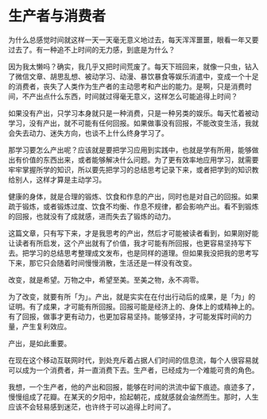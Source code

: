 # 生产者与消费者

为什么总感觉时间就这样一天一天毫无意义地过去，每天浑浑噩噩，眼看一年又要过去了。有一种追不上时间的无力感，到底是为什么？

因为我太懒吗？确实，我几乎又把时间荒废了。每天下班回来，就像一只虫，钻入了微信文章、胡思乱想、被动学习、动漫、暴饮暴食等娱乐消遣中，变成一个十足的消费者，丧失了人类作为生产者的主动思考和产出的能力。是啊，只是消费时间，不产出点什么东西，时间就过得毫无意义，这样怎么可能追得上时间？

如果没有产出，只学习本身就只是一种消费，只是一种另类的娱乐。每天忙着被动学习，没有产出，就不可能有任何回报。如果做事没有回报，不能改变生活，我就会失去动力、迷失方向，也谈不上什么终身学习了。

那学习要怎么产出呢？应该就是要把学习应用到实践中，也就是学有所用，能够做出有价值的东西出来，或者能够解决什么问题。为了更有效率地应用学习，就需要牢牢掌握所学的知识，所以要先把学习的总结思考记录下来，或者把学到的知识教给别人，这样才算是主动学习。

健康的身体，就是合理的锻炼、饮食和作息的产出，同时也是对自己的回报。如果疏于锻炼，或者锻炼过度、饮食不均衡、作息不规律，都会影响产出。看不到锻炼的回报，也就没有了成就感，进而失去了锻炼的动力。

这篇文章，只有写下来，才是我思考的产出，然后才可能被读者看到，如果刚好能让读者有所启发，这个产出就有了价值，我才可能有所回报，也更容易坚持写下去。把学习的总结思考整理成文发布，也是同样的道理。但如果我没把我的思考写下来，那它只会随着时间慢慢消散，生活还是一样没有改变。

改变，就是希望。万物之中，希望至美。至美之物，永不凋零。

为了改变，就要有所「为」。产出，就是实实在在付出行动后的成果，是「为」的证明。有了成果，才可能有所回报。回报可能是经济上的、身体上的或精神上的。有了回报，做事才更有动力，也更加容易坚持。能够坚持，才可能发挥时间的力量，产生复利效应。

产出，是如此重要。

在现在这个移动互联网时代，到处充斥着占据人们时间的信息流，每个人很容易就可以成为一个消费者，并一直消费下去。生产者，已经成为一个难能可贵的角色。

我想，一个生产者，他的产出和回报，能够在时间的洪流中留下痕迹。痕迹多了，慢慢组成了花瓣。在某天的夕阳中，拾起朝花，成就感就会油然而生。那时，人生应该不会轻易感到迷茫，也许终于可以追得上时间了。


